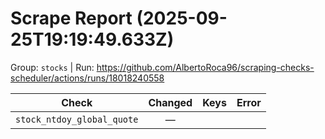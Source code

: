 # Scrape Report (2025-09-25T19:19:49.633Z)

Group: `stocks`  |  Run: https://github.com/AlbertoRoca96/scraping-checks-scheduler/actions/runs/18018240558

| Check | Changed | Keys | Error |
|---|:---:|:--|:--|
| `stock_ntdoy_global_quote` | — |  |  |

